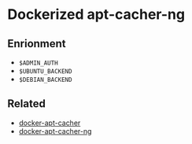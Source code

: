 # Dockerized apt-cacher-ng

## Enrionment

- `$ADMIN_AUTH`
- `$UBUNTU_BACKEND`
- `$DEBIAN_BACKEND`

## Related

- [docker-apt-cacher](https://github.com/clue/docker-apt-cacher)
- [docker-apt-cacher-ng](https://github.com/sameersbn/docker-apt-cacher-ng)
